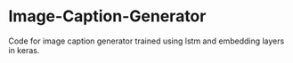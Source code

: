 # Image-Caption-Generator

Code for image caption generator trained using lstm and embedding layers in keras.
